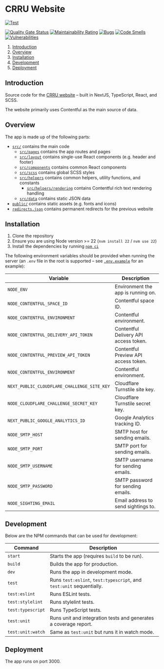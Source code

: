 # CRRU Website

[![Test](https://github.com/CRRU-UK/website/actions/workflows/main.yaml/badge.svg?branch=main)](https://github.com/CRRU-UK/website/actions/workflows/main.yaml)

[![Quality Gate Status](https://sonarcloud.io/api/project_badges/measure?project=CRRU-UK_website&metric=alert_status)](https://sonarcloud.io/summary/new_code?id=CRRU-UK_website)
[![Maintainability Rating](https://sonarcloud.io/api/project_badges/measure?project=CRRU-UK_website&metric=sqale_rating)](https://sonarcloud.io/summary/new_code?id=CRRU-UK_website)
[![Bugs](https://sonarcloud.io/api/project_badges/measure?project=CRRU-UK_website&metric=bugs)](https://sonarcloud.io/summary/new_code?id=CRRU-UK_website)
[![Code Smells](https://sonarcloud.io/api/project_badges/measure?project=CRRU-UK_website&metric=code_smells)](https://sonarcloud.io/summary/new_code?id=CRRU-UK_website)
[![Vulnerabilities](https://sonarcloud.io/api/project_badges/measure?project=CRRU-UK_website&metric=vulnerabilities)](https://sonarcloud.io/summary/new_code?id=CRRU-UK_website)

1. [Introduction](#introduction)
2. [Overview](#overview)
3. [Installation](#installation)
4. [Development](#development)
5. [Deployment](#deployment)

## Introduction

Source code for the [CRRU website](https://crru.org.uk) – built in NextJS, TypeScript, React, and SCSS.

The website primarily uses Contentful as the main source of data.

## Overview

The app is made up of the following parts:

* [`src/`](src/) contains the main code
  * [`src/pages`](src/pages) contains the app routes and pages
  * [`src/layout`](src/layout) contains single-use React components (e.g. header and footer)
  * [`src/components`](src/components) contains common React components
  * [`src/scss`](src/scss) contains global SCSS styles
  * [`src/helpers`](src/helpers) contains common helpers, utility functions, and constants
    * [`src/helpers/rendering`](src/helpers/rendering) contains Contentful rich text rendering handling
  * [`src/data`](src/data) contains static JSON data
* [`public/`](public/) contains static assets (e.g. fonts and icons)
* [`redirects.json`](redirects.json) contains permanent redirects for the previous website

## Installation

1. Clone the repository
2. Ensure you are using Node version >= 22 (`nvm install 22` / `nvm use 22`)
3. Install the dependencies by running [`npm ci`](https://docs.npmjs.com/cli/ci.html)

The following environment variables should be provided when running the server (an `.env` file in the root is supported – see [`.env.example`](.env.example) for an example):

| Variable                                    | Description                           |
| ------------------------------------------- | ------------------------------------- |
| `NODE_ENV`                                  | Environment the app is running on.    |
| `NODE_CONTENTFUL_SPACE_ID`                  | Contentful space ID.                  |
| `NODE_CONTENTFUL_ENVIRONMENT`               | Contentful environment.               |
| `NODE_CONTENTFUL_DELIVERY_API_TOKEN`        | Contentful Delivery API access token. |
| `NODE_CONTENTFUL_PREVIEW_API_TOKEN`         | Contentful Preview API access token.  |
| `NODE_CONTENTFUL_ENVIRONMENT`               | Contentful environment.               |
| `NEXT_PUBLIC_CLOUDFLARE_CHALLENGE_SITE_KEY` | Cloudflare Turnstile site key.        |
| `NODE_CLOUDFLARE_CHALLENGE_SECRET_KEY`      | Cloudflare Turnstile secret key.      |
| `NEXT_PUBLIC_GOOGLE_ANALYTICS_ID`           | Google Analytics tracking ID.         |
| `NODE_SMTP_HOST`                            | SMTP host for sending emails.         |
| `NODE_SMTP_PORT`                            | SMTP port for sending emails.         |
| `NODE_SMTP_USERNAME`                        | SMTP username for sending emails.     |
| `NODE_SMTP_PASSWORD`                        | SMTP password for sending emails.     |
| `NODE_SIGHTING_EMAIL`                       | Email address to send sightings to.   |

## Development

Below are the NPM commands that can be used for development:

| Command                 | Description                                                          |
| ----------------------- | -------------------------------------------------------------------- |
| `start`                 | Starts the app (requires `build` to be run).                         |
| `build`                 | Builds the app for production.                                       |
| `dev`                   | Runs the app in development mode.                                    |
| `test`                  | Runs `test:eslint`, `test:typescript`, and `test:unit` sequentially. |
| `test:eslint`           | Runs ESLint tests.                                                   |
| `test:stylelint`        | Runs stylelint tests.                                                |
| `test:typescript`       | Runs TypeScript tests.                                               |
| `test:unit`             | Runs unit and integration tests and generates a coverage report.     |
| `test:unit:watch`       | Same as `test:unit` but runs it in watch mode.                       |

## Deployment

The app runs on port 3000.
